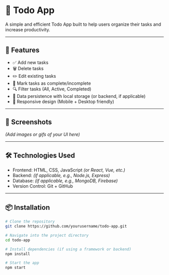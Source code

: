 # 📝 Todo App

A simple and efficient Todo App built to help users organize their tasks and increase productivity.

---

## 🚀 Features

- ✅ Add new tasks
- 🗑️ Delete tasks
- ✏️ Edit existing tasks
- 📌 Mark tasks as complete/incomplete
- 🔍 Filter tasks (All, Active, Completed)
- 💾 Data persistence with local storage (or backend, if applicable)
- 📱 Responsive design (Mobile + Desktop friendly)

---

## 📸 Screenshots

*(Add images or gifs of your UI here)*

---

## 🛠️ Technologies Used

- Frontend: HTML, CSS, JavaScript *(or React, Vue, etc.)*
- Backend: *(if applicable, e.g., Node.js, Express)*
- Database: *(if applicable, e.g., MongoDB, Firebase)*
- Version Control: Git + GitHub

---

## 📦 Installation

```bash
# Clone the repository
git clone https://github.com/yourusername/todo-app.git

# Navigate into the project directory
cd todo-app

# Install dependencies (if using a framework or backend)
npm install

# Start the app
npm start
